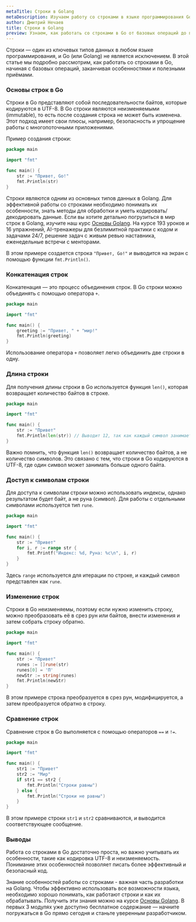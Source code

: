```yaml
---
metaTitle: Строки в Golang
metaDescription: Изучаем работу со строками в языке программирования Go (Golang).
author: Дмитрий Нечаев
title: Строки в Golang
preview: Узнаем, как работать со строками в Go от базовых операций до продвинутых приёмов и особенностей использования.
---
```


Строки — один из ключевых типов данных в любом языке программирования, и Go (или Golang) не является исключением. В этой статье мы подробно рассмотрим, как работать со строками в Go, начиная с базовых операций, заканчивая особенностями и полезными приёмами.

### Основы строк в Go

Строки в Go представляют собой последовательности байтов, которые кодируются в UTF-8. В Go строки являются неизменяемыми (immutable), то есть после создания строка не может быть изменена. Этот подход имеет свои плюсы, например, безопасность и упрощение работы с многопоточными приложениями.

Пример создания строки:

```go
package main

import "fmt"

func main() {
    str := "Привет, Go!"
    fmt.Println(str)
}
```

Строки являются одним из основных типов данных в Golang.  Для эффективной работы со строками необходимо понимать их особенности, знать методы для обработки и уметь кодировать/декодировать данные. Если вы хотите детально погрузиться в мир строк в Golang, изучите наш курс [Основы Golang](https://purpleschool.ru/course/go-basics?utm_source=knowledgebase&utm_medium=text&utm_campaign=stroki_v_golang). На курсе 193 уроков и 16 упражнений, AI-тренажеры для безлимитной практики с кодом и задачами 24/7, решение задач с живым ревью наставника, еженедельные встречи с менторами.

В этом примере создается строка `"Привет, Go!"` и выводится на экран с помощью функции `fmt.Println()`.

### Конкатенация строк

Конкатенация — это процесс объединения строк. В Go строки можно объединять с помощью оператора `+`.

```go
package main

import "fmt"

func main() {
    greeting := "Привет, " + "мир!"
    fmt.Println(greeting)
}
```

Использование оператора `+` позволяет легко объединить две строки в одну.

### Длина строки

Для получения длины строки в Go используется функция `len()`, которая возвращает количество байтов в строке.

```go
package main

import "fmt"

func main() {
    str := "Привет"
    fmt.Println(len(str)) // Выводит 12, так как каждый символ занимает несколько байт в UTF-8
}
```

Важно помнить, что функция `len()` возвращает количество байтов, а не количество символов. Это связано с тем, что строки в Go кодируются в UTF-8, где один символ может занимать больше одного байта.

### Доступ к символам строки

Для доступа к символам строки можно использовать индексы, однако результатом будет байт, а не руна (символ). Для работы с отдельными символами используется тип `rune`.

```go
package main

import "fmt"

func main() {
    str := "Привет"
    for i, r := range str {
        fmt.Printf("Индекс: %d, Руна: %c\n", i, r)
    }
}
```

Здесь `range` используется для итерации по строке, и каждый символ представлен как `rune`.

### Изменение строк

Строки в Go неизменяемы, поэтому если нужно изменить строку, можно преобразовать её в срез рун или байтов, внести изменения и затем собрать строку обратно.

```go
package main

import "fmt"

func main() {
    str := "Привет"
    runes := []rune(str)
    runes[0] = 'П'
    newStr := string(runes)
    fmt.Println(newStr)
}
```

В этом примере строка преобразуется в срез рун, модифицируется, а затем преобразуется обратно в строку.

### Сравнение строк

Сравнение строк в Go выполняется с помощью операторов `==` и `!=`.

```go
package main

import "fmt"

func main() {
    str1 := "Привет"
    str2 := "Мир"
    if str1 == str2 {
        fmt.Println("Строки равны")
    } else {
        fmt.Println("Строки не равны")
    }
}
```

В этом примере строки `str1` и `str2` сравниваются, и выводится соответствующее сообщение.

### Выводы

Работа со строками в Go достаточно проста, но важно учитывать их особенности, такие как кодировка UTF-8 и неизменяемость. Понимание этих особенностей позволяет писать более эффективный и безопасный код.

Знание особенностей работы со строками - важная часть разработки на Golang. Чтобы эффективно использовать все возможности языка, необходимо хорошо понимать, как работают строки и как их обрабатывать. Получить эти знания можно на курсе [Основы Golang](https://purpleschool.ru/course/go-basics?utm_source=knowledgebase&utm_medium=text&utm_campaign=stroki_v_golang). В первых 3 модулях уже доступно бесплатное содержание — начните погружаться в Go прямо сегодня и станьте уверенным разработчиком.

